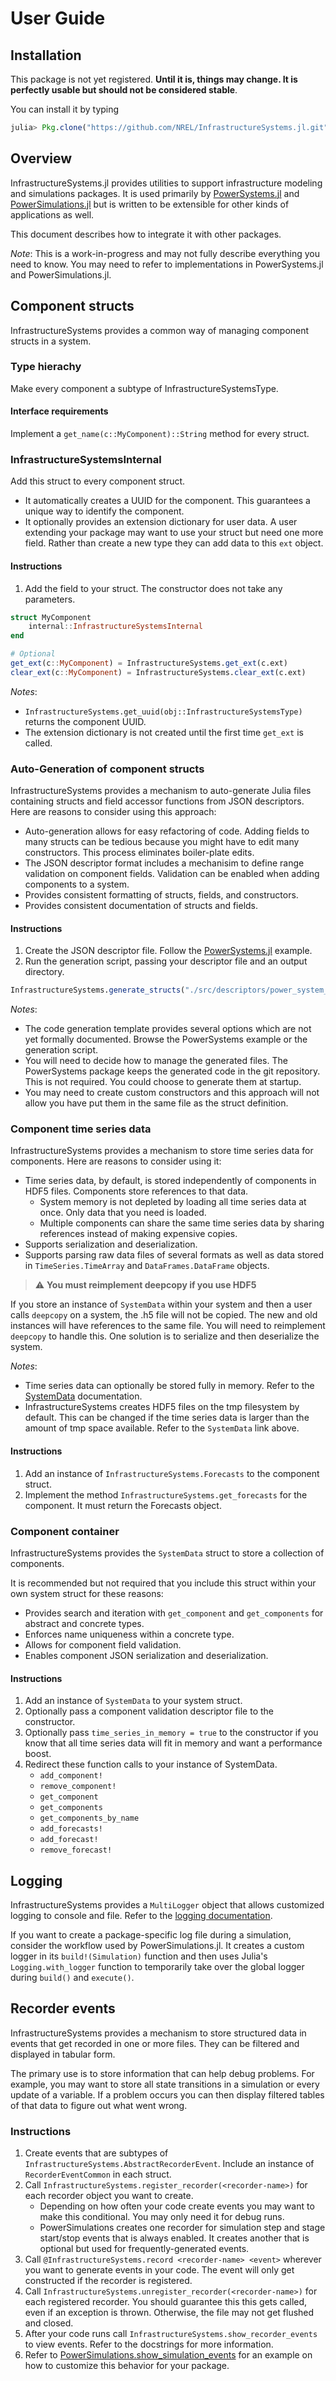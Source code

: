 # User Guide

## Installation

This package is not yet registered. **Until it is, things may change. It is perfectly
usable but should not be considered stable**.

You can install it by typing

```julia
julia> Pkg.clone("https://github.com/NREL/InfrastructureSystems.jl.git")
```

## Overview

InfrastructureSystems.jl provides utilities to support infrastructure modeling
and simulations packages.  It is used primarily by
[PowerSystems.jl](https://github.com/NREL-SIIP/PowerSystems.jl) and
[PowerSimulations.jl](https://github.com/NREL-SIIP/PowerSimulations.jl) but is
written to be extensible for other kinds of applications as well.

This document describes how to integrate it with other packages.

*Note*: This is a work-in-progress and may not fully describe everything you
need to know. You may need to refer to implementations in PowerSystems.jl and
PowerSimulations.jl.

## Component structs
InfrastructureSystems provides a common way of managing component structs in a
system.

### Type hierachy
Make every component a subtype of InfrastructureSystemsType.

#### Interface requirements
Implement a `get_name(c::MyComponent)::String` method for every struct.

### InfrastructureSystemsInternal
Add this struct to every component struct.

- It automatically creates a UUID for the component. This guarantees a unique
  way to identify the component.
- It optionally provides an extension dictionary for user data. A user
  extending your package may want to use your struct but need one more field.
  Rather than create a new type they can add data to this `ext` object.

#### Instructions

1. Add the field to your struct. The constructor does not take any parameters.
```julia
struct MyComponent
    internal::InfrastructureSystemsInternal
end

# Optional
get_ext(c::MyComponent) = InfrastructureSystems.get_ext(c.ext)
clear_ext(c::MyComponent) = InfrastructureSystems.clear_ext(c.ext)
```

*Notes*:
- `InfrastructureSystems.get_uuid(obj::InfrastructureSystemsType)` returns the
  component UUID.
- The extension dictionary is not created until the first time `get_ext` is
  called.

### Auto-Generation of component structs
InfrastructureSystems provides a mechanism to auto-generate Julia files
containing structs and field accessor functions from JSON descriptors. Here are
reasons to consider using this approach:

- Auto-generation allows for easy refactoring of code. Adding fields
  to many structs can be tedious because you might have to edit many
  constructors. This process eliminates boiler-plate edits.
- The JSON descriptor format includes a mechanisim to define range validation
  on component fields. Validation can be enabled when adding components to a
  system.
- Provides consistent formatting of structs, fields, and constructors.
- Provides consistent documentation of structs and fields.

#### Instructions

1. Create the JSON descriptor file. Follow the
   [PowerSystems.jl](https://github.com/NREL-SIIP/PowerSystems.jl/blob/master/src/descriptors/power_system_structs.json)
   example.
2. Run the generation script, passing your descriptor file and an output
   directory.

```julia
InfrastructureSystems.generate_structs("./src/descriptors/power_system_structs.json", "./src/models/generated")
```

*Notes*:
- The code generation template provides several options which are not yet
  formally documented. Browse the PowerSystems example or the generation script.
- You will need to decide how to manage the generated files. The PowerSystems
  package keeps the generated code in the git repository. This is not required.
  You could choose to generate them at startup.
- You may need to create custom constructors and this approach will not allow
  you have put them in the same file as the struct definition.

### Component time series data
InfrastructureSystems provides a mechanism to store time series data for
components. Here are reasons to consider using it:

- Time series data, by default, is stored independently of components in HDF5
  files. Components store references to that data.
  - System memory is not depleted by loading all time series data at once. Only
    data that you need is loaded.
  - Multiple components can share the same time series data by sharing
    references instead of making expensive copies.
- Supports serialization and deserialization.
- Supports parsing raw data files of several formats as well as data stored in
  `TimeSeries.TimeArray` and `DataFrames.DataFrame` objects.

> :warning: **You must reimplement deepcopy if you use HDF5**

If you store an instance of ``SystemData`` within your system and then a user
calls ``deepcopy`` on a system, the .h5 file will not be copied. The new and
old instances will have references to the same file. You will need to
reimplement ``deepcopy`` to handle this. One solution is to serialize and then
deserialize the system.

*Notes*:
- Time series data can optionally be stored fully in memory. Refer to the
[SystemData](https://nrel-siip.github.io/InfrastructureSystems.jl/latest/api/InfrastructureSystems/#InfrastructureSystems.SystemData-Tuple{AbstractString})
documentation.
- InfrastructureSystems creates HDF5 files on the tmp filesystem by default.
  This can be changed if the time series data is larger than the amount of
  tmp space available. Refer to the `SystemData` link above.

#### Instructions

1. Add an instance of `InfrastructureSystems.Forecasts` to the component struct.
2. Implement the method `InfrastructureSystems.get_forecasts` for the
   component. It must return the Forecasts object.

### Component container
InfrastructureSystems provides the `SystemData` struct to store a collection of
components.

It is recommended but not required that you include this struct within your own
  system struct for these reasons:

- Provides search and iteration with `get_component` and `get_components` for
  abstract and concrete types.
- Enforces name uniqueness within a concrete type.
- Allows for component field validation.
- Enables component JSON serialization and deserialization.

#### Instructions

1. Add an instance of `SystemData` to your system struct.
2. Optionally pass a component validation descriptor file to the constructor.
3. Optionally pass `time_series_in_memory = true` to the constructor if you
   know that all time series data will fit in memory and want a performance
   boost.
4. Redirect these function calls to your instance of SystemData.
   * `add_component!`
   * `remove_component!`
   * `get_component`
   * `get_components`
   * `get_components_by_name`
   * `add_forecasts!`
   * `add_forecast!`
   * `remove_forecast!`


## Logging
InfrastructureSystems provides a `MultiLogger` object that allows customized
logging to console and file. Refer to the [logging
documentation](./logging.md).

If you want to create a package-specific log file during a simulation, consider
the workflow used by PowerSimulations.jl. It creates a custom logger in its
`build!(Simulation)` function and then uses Julia's `Logging.with_logger`
function to temporarily take over the global logger during `build()` and
`execute()`.

## Recorder events
InfrastructureSystems provides a mechanism to store structured data in events
that get recorded in one or more files. They can be filtered and displayed in
tabular form.

The primary use is to store information that can help debug problems.  For
example, you may want to store all state transitions in a simulation or every
update of a variable.  If a problem occurs you can then display filtered tables
of that data to figure out what went wrong.

### Instructions
1. Create events that are subtypes of
   `InfrastructureSystems.AbstractRecorderEvent`. Include an instance of
   `RecorderEventCommon` in each struct.
2. Call `InfrastructureSystems.register_recorder(<recorder-name>)` for
   each recorder object you want to create.
   - Depending on how often your code create events you may want to make this
     conditional. You may only need it for debug runs.
   - PowerSimulations creates one recorder for simulation step and stage
     start/stop events that is always enabled. It creates another that is
     optional but used for frequently-generated events.
3. Call `@InfrastructureSystems.record <recorder-name> <event>` wherever you
   want to generate events in your code. The event will only get constructed if
   the recorder is registered.
4. Call `InfrastructureSystems.unregister_recorder(<recorder-name>)` for each
   registered recorder. You should guarantee this this gets called, even if an
   exception is thrown.  Otherwise, the file may not get flushed and closed.
5. After your code runs call `InfrastructureSystems.show_recorder_events` to
   view events.  Refer to the docstrings for more information.
6. Refer to
   [PowerSimulations.show_simulation_events](https://nrel-siip.github.io/PowerSimulations.jl/latest/api/PowerSimulations/#PowerSimulations.show_simulation_events-Union{Tuple{T},%20Tuple{Type{T},AbstractString},%20Tuple{Type{T},AbstractString,Union{Nothing,%20Function}}}%20where%20T%3C:InfrastructureSystems.AbstractRecorderEvent)
   for an example on how to customize this behavior for your package.
